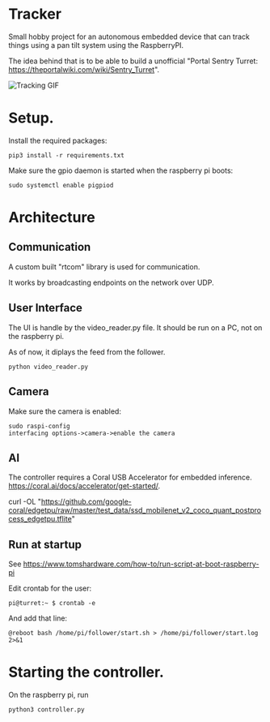 # Tracker
Small hobby project for an autonomous embedded device that can track things using a pan tilt system using the RaspberryPI.

The idea behind that is to be able to build a unofficial "Portal Sentry Turret: https://theportalwiki.com/wiki/Sentry_Turret".

![Tracking GIF](media/tracking_demo.gif)

# Setup.
Install the required packages:

```
pip3 install -r requirements.txt
```
Make sure the gpio daemon is started when the raspberry pi boots:
```
sudo systemctl enable pigpiod
```

# Architecture
## Communication
A custom built "rtcom" library is used for communication.

It works by broadcasting endpoints on the network over UDP. 

## User Interface
The UI is handle by the video_reader.py file. It should be run on a PC, not on the raspberry pi.

As of now, it diplays the feed from the follower.

```
python video_reader.py
```

## Camera
Make sure the camera is enabled:
````
sudo raspi-config
interfacing options->camera->enable the camera
````

## AI 
The controller requires a Coral USB Accelerator for embedded inference. https://coral.ai/docs/accelerator/get-started/.

curl -OL "https://github.com/google-coral/edgetpu/raw/master/test_data/ssd_mobilenet_v2_coco_quant_postprocess_edgetpu.tflite"

## Run at startup
See https://www.tomshardware.com/how-to/run-script-at-boot-raspberry-pi

Edit crontab for the user:
```
pi@turret:~ $ crontab -e
```

And add that line:
```
@reboot bash /home/pi/follower/start.sh > /home/pi/follower/start.log 2>&1
```

# Starting the controller.
On the raspberry pi, run 
``` 
python3 controller.py
```
